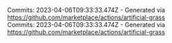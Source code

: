 Commits: 2023-04-06T09:33:33.474Z - Generated via https://github.com/marketplace/actions/artificial-grass
<br>
Commits: 2023-04-06T09:33:33.474Z - Generated via https://github.com/marketplace/actions/artificial-grass
<br>
